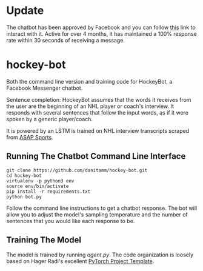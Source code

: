 # Update
The chatbot has been approved by Facebook and you can follow [this](m.me/102447081166159) link to interact with it. Active for over 4 months, it has maintained a 100% response rate within 30 seconds of receiving a message. 

# hockey-bot
Both the command line version and training code for HockeyBot, a Facebook Messenger chatbot. 

Sentence completion: HockeyBot assumes that the words it receives from the user are the beginning of an NHL player or coach's interview. It responds with several sentences that follow the input words, as if it were spoken by a generic player/coach.

It is powered by an LSTM is trained on NHL interview transcripts scraped from [ASAP Sports](http://www.asapsports.com/). 

## Running The Chatbot Command Line Interface
```
git clone https://github.com/danitamm/hockey-bot.git
cd hockey-bot
virtualenv -p python3 env
source env/bin/activate
pip install -r requirements.txt
python bot.py
```
Follow the command line instructions to get a chatbot response. The bot will allow you to adjust the model's sampling temperature and the number of sentences that you would like each response to be.

## Training The Model
The model is trained by running _agent.py_. The code organization is loosely based on Hager Radi's excellent [PyTorch Project Template](https://github.com/moemen95/PyTorch-Project-Template). 

